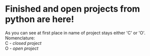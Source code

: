 # Finished and open projects from python are here!
As you can see at first place in name of project stays either 'C' or 'O'.<br>Nomenclature:  
C - *closed project*  
O - *open project*
